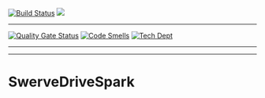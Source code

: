 [![Build Status](https://travis-ci.org/alevin/SwerveDriveSpark.svg?branch=master)](https://travis-ci.org/alevin/SwerveDriveSpark)
[![][shippable img]][shippable]

***

[![Quality Gate Status](https://sonarcloud.io/api/project_badges/measure?project=alevin_SwerveDriveSpark&metric=alert_status)](https://sonarcloud.io/dashboard?id=alevin_SwerveDriveSpark)
[![Code Smells](https://sonarcloud.io/api/project_badges/measure?project=alevin_SwerveDriveSpark&metric=code_smells)](https://sonarcloud.io/dashboard?id=alevin_SwerveDriveSpark)
[![Tech Dept](https://sonarcloud.io/api/project_badges/measure?project=alevin_SwerveDriveSpark&metric=sqale_index)](https://sonarcloud.io/dashboard?id=alevin_SwerveDriveSpark)

***
***


# SwerveDriveSpark




[shippable]: https://app.shippable.com/projects/5c6e2d6453298007006ae03d
[shippable img]: https://img.shields.io/shippable/5c6e2d6453298007006ae03d/master.svg?label=shippable


